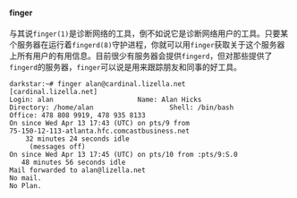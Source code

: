 #### finger

与其说`finger(1)`是诊断网络的工具，倒不如说它是诊断网络用户的工具。只要某个服务器在运行着`fingerd(8)`守护进程，你就可以用`finger`获取关于这个服务器上所有用户的有用信息。目前很少有服务器会提供`fingerd`，但对那些提供了`fingerd`的服务器，`finger`可以说是用来跟踪朋友和同事的好工具。

```
darkstar:~# finger alan@cardinal.lizella.net
[cardinal.lizella.net]
Login: alan           			Name: Alan Hicks
Directory: /home/alan               	Shell: /bin/bash
Office: 478 808 9919, 478 935 8133
On since Wed Apr 13 17:43 (UTC) on pts/9 from
75-150-12-113-atlanta.hfc.comcastbusiness.net
    32 minutes 24 seconds idle
     (messages off)
On since Wed Apr 13 17:45 (UTC) on pts/10 from :pts/9:S.0
   48 minutes 56 seconds idle
Mail forwarded to alan@lizella.net
No mail.
No Plan.
```

